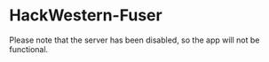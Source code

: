 # HackWestern-Fuser
Please note that the server has been disabled, so the app will not be functional.
